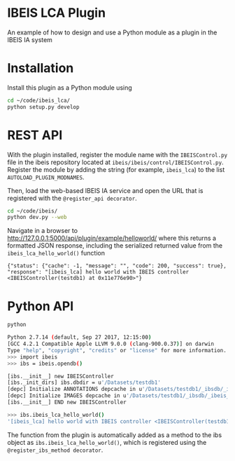 # IBEIS LCA Plugin
An example of how to design and use a Python module as a plugin in the IBEIS IA system

# Installation

Install this plugin as a Python module using

```bash
cd ~/code/ibeis_lca/
python setup.py develop
```

# REST API

With the plugin installed, register the module name with the `IBEISControl.py` file
in the ibeis repository located at `ibeis/ibeis/control/IBEISControl.py`.  Register
the module by adding the string (for example, `ibeis_lca`) to the
list `AUTOLOAD_PLUGIN_MODNAMES`.

Then, load the web-based IBEIS IA service and open the URL that is registered with
the `@register_api decorator`.

```bash
cd ~/code/ibeis/
python dev.py --web
```

Navigate in a browser to http://127.0.0.1:5000/api/plugin/example/helloworld/ where
this returns a formatted JSON response, including the serialized returned value
from the `ibeis_lca_hello_world()` function

```
{"status": {"cache": -1, "message": "", "code": 200, "success": true}, "response": "[ibeis_lca] hello world with IBEIS controller <IBEISController(testdb1) at 0x11e776e90>"}
```

# Python API

```bash
python

Python 2.7.14 (default, Sep 27 2017, 12:15:00)
[GCC 4.2.1 Compatible Apple LLVM 9.0.0 (clang-900.0.37)] on darwin
Type "help", "copyright", "credits" or "license" for more information.
>>> import ibeis
>>> ibs = ibeis.opendb()

[ibs.__init__] new IBEISController
[ibs._init_dirs] ibs.dbdir = u'/Datasets/testdb1'
[depc] Initialize ANNOTATIONS depcache in u'/Datasets/testdb1/_ibsdb/_ibeis_cache'
[depc] Initialize IMAGES depcache in u'/Datasets/testdb1/_ibsdb/_ibeis_cache'
[ibs.__init__] END new IBEISController

>>> ibs.ibeis_lca_hello_world()
'[ibeis_lca] hello world with IBEIS controller <IBEISController(testdb1) at 0x10b24c9d0>'
```

The function from the plugin is automatically added as a method to the ibs object
as `ibs.ibeis_lca_hello_world()`, which is registered using the
`@register_ibs_method decorator`.
